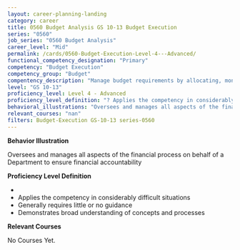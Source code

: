 ```yaml
---
layout: career-planning-landing
category: career
title: 0560 Budget Analysis GS 10-13 Budget Execution
series: "0560"
job_series: "0560 Budget Analysis"
career_level: "Mid"
permalink: /cards/0560-Budget-Execution-Level-4---Advanced/
functional_competency_designation: "Primary"
competency: "Budget Execution"
competency_group: "Budget"
compentency_description: "Manage budget requirements by allocating, monitoring and analyzing budgets in compliance with statutory/regulatory guidance."
level: "GS 10-13"
proficiency_level: Level 4 - Advanced
proficiency_level_definition: "? Applies the competency in considerably difficult situations ? Generally requires little or no guidance ? Demonstrates broad understanding of concepts and processes"
behavioral_illustrations: "Oversees and manages all aspects of the financial process on behalf of a Department to ensure financial accountability"
relevant_courses: "nan"
filters: Budget-Execution GS-10-13 series-0560
---
```


<div id="cfo-card-content-behavioral-illustrations" class="cfo-inner-card-content">
<p><b>Behavior Illustration</b></p>
<p>Oversees and manages all aspects of the financial process on behalf of a Department to ensure financial accountability</p>
</div>

<div id="cfo-card-content-proficiency-level-definition" class="cfo-inner-card-content">

<p><b>Proficiency Level Definition</b></p>
<ul><li></li>
<li>Applies the competency in considerably difficult situations</li>
<li>Generally requires little or no guidance</li>
<li>Demonstrates broad understanding of concepts and processes</li>
</ul></div>

<div id="cfo-card-content-relevant-courses" class="cfo-inner-card-content">
<p><b>Relevant Courses</b></p>
<div class="cfo-courses-outer">
<div class="cfo-courses-inner">No Courses Yet.</div>
</div>
</div>
